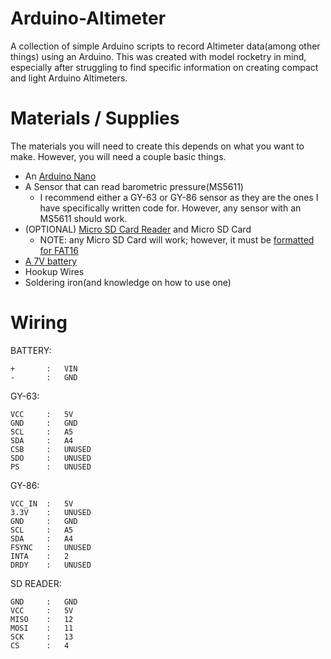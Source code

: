 # Arduino-Altimeter
A collection of simple Arduino scripts to record Altimeter data(among other things) using an Arduino. This was created with model rocketry in mind, especially after struggling to find specific information on creating compact and light Arduino Altimeters.

# Materials / Supplies

The materials you will need to create this depends on what you want to make. However, you will need a couple basic things.

- An [Arduino Nano](https://www.amazon.com/gp/product/B0713XK923/ref=ppx_yo_dt_b_search_asin_title?ie=UTF8&psc=1)
- A Sensor that can read barometric pressure(MS5611)
    - I recommend either a GY-63 or GY-86 sensor as they are the ones I have specifically written code for. However, any sensor with an MS5611 should work.
- (OPTIONAL) [Micro SD Card Reader](https://www.amazon.com/gp/product/B07BJ2P6X6/ref=ppx_yo_dt_b_search_asin_title?ie=UTF8&psc=1) and Micro SD Card
    - NOTE: any Micro SD Card will work; however, it must be [formatted for FAT16](https://aesmit.org/2020/05/24/format-sd-card-fat16-on-windows-10/)
- [A 7V battery](https://www.amazon.com/gp/product/B016ZM3CVA/ref=ppx_yo_dt_b_search_asin_title?ie=UTF8&psc=1)
- Hookup Wires
- Soldering iron(and knowledge on how to use one)

# Wiring

BATTERY:

    +       :   VIN
    -       :   GND

GY-63:

    VCC     :	5V
	GND	    :	GND
	SCL 	:	A5
	SDA	    :	A4
	CSB 	:	UNUSED
	SDO	    :	UNUSED
	PS  	:	UNUSED

GY-86:

    VCC_IN  :   5V
    3.3V    :   UNUSED
    GND     :   GND
    SCL     :   A5
    SDA     :   A4
    FSYNC   :   UNUSED
    INTA    :   2
    DRDY    :   UNUSED

SD READER:

    GND     :   GND
    VCC     :   5V
    MISO    :   12
    MOSI    :   11
    SCK     :   13
    CS      :   4